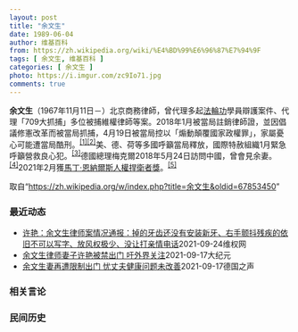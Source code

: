 ```yaml
---
layout: post
title: "余文生"
date: 1989-06-04
author: 维基百科
from: https://zh.wikipedia.org/wiki/%E4%BD%99%E6%96%87%E7%94%9F
tags: [ 余文生, 维基百科 ]
categories: [ 余文生 ]
photo: https://i.imgur.com/zc9Io71.jpg
comments: true
---
```

<div class="mw-parser-output">
<p><b>余文生</b>（1967年11月11日<span class="useeditintro" title="Template:BLP editintro">－</span>）北京商務律師，曾代理多起<a href="/wiki/%E6%B3%95%E8%BC%AA%E5%8A%9F" class="mw-redirect" title="法輪功">法輪功</a>學員辯護案件、代理「709大抓捕」多位被捕維權律師等案。2018年1月被當局註銷律師證，並因倡議修憲改革而被當局抓捕，4月19日被當局控以「煽動顛覆國家政權罪」，家屬憂心可能遭當局酷刑。<sup id="cite_ref-EPO0420_1-0" class="reference"><a href="#cite_note-EPO0420-1">[1]</a></sup><sup id="cite_ref-bbc17_2-0" class="reference"><a href="#cite_note-bbc17-2">[2]</a></sup>美、德、荷等多國呼籲當局釋放，國際特赦組織1月緊急呼籲營救良心犯。<sup id="cite_ref-amnesty_3-0" class="reference"><a href="#cite_note-amnesty-3">[3]</a></sup>德國總理梅克爾2018年5月24日訪問中國，曾會見余妻。<sup id="cite_ref-4" class="reference"><a href="#cite_note-4">[4]</a></sup>2021年2月獲<a href="/wiki/%E9%A9%AC%E4%B8%81%C2%B7%E6%81%A9%E7%BA%B3%E5%B0%94%E6%96%AF%E4%BA%BA%E6%9D%83%E6%8D%8D%E5%8D%AB%E8%80%85%E5%A5%96" title="马丁·恩纳尔斯人权捍卫者奖">馬丁·恩納爾斯人權捍衛者獎</a>。<sup id="cite_ref-5" class="reference"><a href="#cite_note-5">[5]</a></sup>
</p>
</div><noscript><img src="//zh.wikipedia.org/wiki/Special:CentralAutoLogin/start?type=1x1" alt="" title="" width="1" height="1" style="border: none; position: absolute;"></noscript>
<div class="printfooter">取自“<a dir="ltr" href="https://zh.wikipedia.org/w/index.php?title=余文生&amp;oldid=67853450">https://zh.wikipedia.org/w/index.php?title=余文生&amp;oldid=67853450</a>”</div><div id="recent-news"><h3>最近动态</h3><ul><li><a href="https://nodebe4.github.io/waimei/2021-09-24/%E8%AE%B8%E8%89%B3-%E4%BD%99%E6%96%87%E7%94%9F%E5%BE%8B%E5%B8%88%E6%A1%88%E6%83%85%E5%86%B5%E9%80%9A%E6%8A%A5-%E6%8E%89%E7%9A%84%E7%89%99%E9%BD%BF%E8%BF%98%E6%B2%A1%E6%9C%89%E5%AE%89%E8%A3%85%E6%96%B0%E7%89%99-%E5%8F%B3%E6%89%8B%E9%A2%A4%E6%8A%96%E6%AE%8B%E7%96%BE%E7%9A%84%E4%BE%9D%E6%97%A7%E4%B8%8D%E5%8F%AF%E4%BB%A5%E5%86%99%E5%AD%97-%E6%94%BE%E9%A3%8E%E6%9D%83%E6%9E%81%E5%B0%91" title="许艳：余文生律师案情况通报：掉的牙齿还没有安装新牙、右手颤抖残疾的依旧不可以写字、放风权极少、没让打亲情电话—— 余文生律师被关押到南京监狱以后，许艳从北京去南京要求探视，每次去都需要做核酸检测...">许艳：余文生律师案情况通报：掉的牙齿还没有安装新牙、右手颤抖残疾的依旧不可以写字、放风权极少、没让打亲情电话</a><time>2021-09-24</time><a class="tag">维权网</a></li>
<li><a href="https://nodebe4.github.io/waimei/2021-09-17/%E4%BD%99%E6%96%87%E7%94%9F%E5%BE%8B%E5%B8%88%E5%A6%BB%E5%AD%90%E8%AE%B8%E8%89%B3%E8%A2%AB%E7%A6%81%E5%87%BA%E9%97%A8-%E5%90%81%E5%A4%96%E7%95%8C%E5%85%B3%E6%B3%A8" title="余文生律师妻子许艳被禁出门 吁外界关注—— 【大纪元2021年09月17日讯】（大纪元记者洪宁、赵凤华采访报导）9月17日上午，中国维权律师余文生的妻子许艳在网上发视频向外界求助，希望可以出门送...">余文生律师妻子许艳被禁出门 吁外界关注</a><time>2021-09-17</time><a class="tag">大纪元</a></li>
<li><a href="https://nodebe4.github.io/waimei/2021-09-17/%E4%BD%99%E6%96%87%E7%94%9F%E5%A6%BB%E5%86%8D%E9%81%AD%E9%99%90%E5%88%B6%E5%87%BA%E9%97%A8-%E5%BF%A7%E4%B8%88%E5%A4%AB%E5%81%A5%E5%BA%B7%E9%97%AE%E9%A2%98%E6%9C%AA%E6%94%B9%E5%96%84" title="余文生妻再遭限制出门 忧丈夫健康问题未改善—— 2021-09-17T07:20:03.578Z 余文生律师的妻子许艳近年来多次为丈夫公开维权，与外国外交官见面。 (德国之声中文网) 中国维权律...">余文生妻再遭限制出门 忧丈夫健康问题未改善</a><time>2021-09-17</time><a class="tag">德国之声</a></li>
</ul></div><div id="open-opinion"><h3>相关言论</h3><ul></ul></div><div id="mjls-record"><h3>民间历史</h3><ul></ul></div>